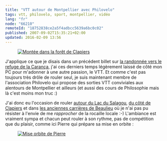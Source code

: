 ```yaml
---
title: "VTT autour de Montpellier avec Philovelo"
tags: vtt, philovelo, sport, montpellier, vidéo
lang: "fr"
node: "66210"
remoteId: "18752838ce2a5f4adbcc5639a6bc0c02"
published: 2007-09-02T15:35:21+02:00
updated: 2016-02-09 13:56
---
```




<figure class="object-left"><a href="/images/montee-dans-la-foret-de-clapiers.jpg"><img loading="lazy" src="/images/330x/montee-dans-la-foret-de-clapiers.jpg" alt="Montée dans la forêt de Clapiers">
</a></figure>


J'applique ce que je disais dans un précédent billet sur [la randonnée vers le
refuge de la Carança](/post/en-route-vers-le-refuge-de-la-caranca), j'ai ces
derniers temps légèrement laissé de côté mon PC pour m'adonner à une autre
passion, le VTT. Et comme c'est pas toujours très drôle de rouler seul, je suis
maintenant membre de l'association Philovelo qui propose des sorties VTT
conviviales aux alentours de Montpellier et ailleurs (et aussi des cours de
Philosophie mais là c'est moins mon truc :)


J'ai donc eu l'occasion de rouler [autour du Lac du
Salagou](http://philovelo3.free.fr/Sorties/PB00017-salagou.htm), [du côté de
Clapiers](http://philovelo3.free.fr/Sorties/PB00018-clapiers.htm) et dans [les
anciennes carrières de
Beaulieu](http://philovelo3.free.fr//Sorties/PB00019-beaulieu.htm) où je n'ai
pas pu résister à l'envie de me *rapprocher* de la rocaille locale :-)
L'ambiance est vraiment sympa et chacun peut rouler à son rythme, pas de
compétition que du plaisir, comme ici Pierre qui prépare sa mise en orbite :

<figure class="object-center"><a href="/images/mise-orbite-de-pierre.jpg"><img loading="lazy" src="/images/660x/mise-orbite-de-pierre.jpg" alt="Mise orbite de Pierre">
</a></figure>
